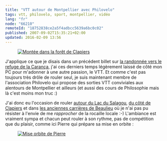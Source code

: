 ```yaml
---
title: "VTT autour de Montpellier avec Philovelo"
tags: vtt, philovelo, sport, montpellier, vidéo
lang: "fr"
node: "66210"
remoteId: "18752838ce2a5f4adbcc5639a6bc0c02"
published: 2007-09-02T15:35:21+02:00
updated: 2016-02-09 13:56
---
```




<figure class="object-left"><a href="/images/montee-dans-la-foret-de-clapiers.jpg"><img loading="lazy" src="/images/330x/montee-dans-la-foret-de-clapiers.jpg" alt="Montée dans la forêt de Clapiers">
</a></figure>


J'applique ce que je disais dans un précédent billet sur [la randonnée vers le
refuge de la Carança](/post/en-route-vers-le-refuge-de-la-caranca), j'ai ces
derniers temps légèrement laissé de côté mon PC pour m'adonner à une autre
passion, le VTT. Et comme c'est pas toujours très drôle de rouler seul, je suis
maintenant membre de l'association Philovelo qui propose des sorties VTT
conviviales aux alentours de Montpellier et ailleurs (et aussi des cours de
Philosophie mais là c'est moins mon truc :)


J'ai donc eu l'occasion de rouler [autour du Lac du
Salagou](http://philovelo3.free.fr/Sorties/PB00017-salagou.htm), [du côté de
Clapiers](http://philovelo3.free.fr/Sorties/PB00018-clapiers.htm) et dans [les
anciennes carrières de
Beaulieu](http://philovelo3.free.fr//Sorties/PB00019-beaulieu.htm) où je n'ai
pas pu résister à l'envie de me *rapprocher* de la rocaille locale :-)
L'ambiance est vraiment sympa et chacun peut rouler à son rythme, pas de
compétition que du plaisir, comme ici Pierre qui prépare sa mise en orbite :

<figure class="object-center"><a href="/images/mise-orbite-de-pierre.jpg"><img loading="lazy" src="/images/660x/mise-orbite-de-pierre.jpg" alt="Mise orbite de Pierre">
</a></figure>
